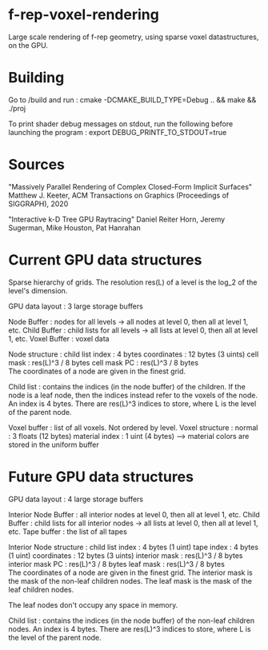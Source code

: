 # f-rep-voxel-rendering
Large scale rendering of f-rep geometry, using sparse voxel datastructures, on the GPU.

# Building
Go to /build and run :
cmake -DCMAKE_BUILD_TYPE=Debug .. && make && ./proj

To print shader debug messages on stdout, run the following before launching the program :
export DEBUG_PRINTF_TO_STDOUT=true

# Sources

"Massively Parallel Rendering of Complex Closed-Form Implicit Surfaces"
Matthew J. Keeter, ACM Transactions on Graphics (Proceedings of SIGGRAPH), 2020

"Interactive k-D Tree GPU Raytracing"
Daniel Reiter Horn, Jeremy Sugerman, Mike Houston, Pat Hanrahan

# Current GPU data structures

Sparse hierarchy of grids. The resolution res(L) of a level is the log_2 of the level's dimension.

GPU data layout : 3 large storage buffers

Node Buffer  : nodes for all levels
    -> all nodes at level 0, then all at level 1, etc.
Child Buffer : child lists for all levels
    -> all lists at level 0, then all at level 1, etc.
Voxel Buffer : voxel data

Node structure :
    child list index : 4 bytes
    coordinates      : 12 bytes (3 uints)
    cell mask        : res(L)^3 / 8 bytes
    cell mask PC     : res(L)^3 / 8 bytes    
The coordinates of a node are given in the finest grid.


Child list : contains the indices (in the node buffer) of the children. If the node is a leaf node, then the indices instead refer to the voxels of the node.
    An index is 4 bytes. 
    There are res(L)^3 indices to store, where L is the level of the parent node.

Voxel buffer : list of all voxels. Not ordered by level.
Voxel structure :
    normal :         3 floats (12 bytes)
    material index : 1 uint   (4 bytes)
    --> material colors are stored in the uniform buffer

# Future GPU data structures

GPU data layout : 4 large storage buffers

Interior Node Buffer : all interior nodes at level 0, then all at level 1, etc.
Child Buffer : child lists for all interior nodes
    -> all lists at level 0, then all at level 1, etc.
Tape buffer : the list of all tapes 

Interior Node structure :
    child list index  : 4 bytes (1 uint)
    tape index        : 4 bytes (1 uint)
    coordinates       : 12 bytes (3 uints)
    interior mask     : res(L)^3 / 8 bytes
    interior mask PC  : res(L)^3 / 8 bytes
    leaf  mask        : res(L)^3 / 8 bytes    
The coordinates of a node are given in the finest grid.
The interior mask is the mask of the non-leaf children nodes.
The leaf mask is the mask of the leaf children nodes.

The leaf nodes don't occupy any space in memory.


Child list : contains the indices (in the node buffer) of the non-leaf children nodes. 
    An index is 4 bytes. 
    There are res(L)^3 indices to store, where L is the level of the parent node.
